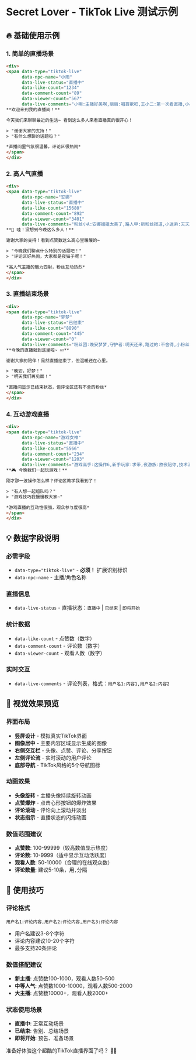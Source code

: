 # Secret Lover - TikTok Live 测试示例

## 🔥 基础使用示例

### 1. 简单的直播场景
```html
<div>
<span data-type="tiktok-live" 
      data-npc-name="小雨"
      data-live-status="直播中"
      data-like-count="1234"
      data-comment-count="89"
      data-viewer-count="567"
      data-live-comments="小明:主播好美啊,丽丽:唱首歌吧,王小二:第一次看直播,小美:支持支持,阿强:点赞了">
**欢迎来到我的直播间！** 

今天我们来聊聊最近的生活~ 看到这么多人来看直播真的很开心！

> "谢谢大家的支持！"
> "有什么想聊的话题吗？"

*直播间里气氛很温馨，评论区很热闹*
</span>
</div>
```

### 2. 高人气直播
```html
<div>
<span data-type="tiktok-live" 
      data-npc-name="安娜"
      data-live-status="直播中"
      data-like-count="15680"
      data-comment-count="892"
      data-viewer-count="3401"
      data-live-comments="粉丝小A:安娜姐姐太美了,路人甲:新粉丝报道,小迷弟:天天来看,夜猫子:睡不着来看看,暖心宝:发个红心给你,追星族:截图做头像了">
**🌟 哇！没想到今晚这么多人！**

谢谢大家的支持！看到点赞数这么高心里暖暖的~ 

> "今晚我们聊点什么特别的话题吧！"
> "评论区好热闹，大家都是夜猫子呢！"

*高人气主播的魅力四射，粉丝互动热烈*
</span>
</div>
```

### 3. 直播结束场景
```html
<div>
<span data-type="tiktok-live" 
      data-npc-name="梦梦"
      data-live-status="已结束"
      data-like-count="8890"
      data-comment-count="445"
      data-viewer-count="0"
      data-live-comments="粉丝团:晚安梦梦,守护者:明天还来,路过的:不舍得,小粉丝:做梦也要看,晚安党:好梦好梦">
**今晚的直播就到这里啦~ 💤**

谢谢大家的陪伴！虽然直播结束了，但温暖还在心里。

> "晚安，好梦！"
> "明天我们再见面！"

*直播间显示已结束状态，但评论区还有不舍的粉丝*
</span>
</div>
```

### 4. 互动游戏直播
```html
<div>
<span data-type="tiktok-live" 
      data-npc-name="游戏女神"
      data-live-status="直播中"
      data-like-count="5566"
      data-comment-count="234"
      data-viewer-count="1203"
      data-live-comments="游戏高手:这操作6,新手玩家:求带,夜游族:熬夜陪你,技术流:教学贴收藏,支持党:小礼物刷起">
**🎮 今晚我们一起玩游戏！**

刚才那一波操作怎么样？评论区教学我看到了！

> "有人想一起组队吗？"
> "游戏技巧我慢慢教大家~"

*游戏直播的互动性很强，观众参与度很高*
</span>
</div>
```

## 💡 数据字段说明

### 必需字段
- `data-type="tiktok-live"` - **必须！** 扩展识别标识
- `data-npc-name` - 主播/角色名称

### 直播信息
- `data-live-status` - 直播状态：`直播中` | `已结束` | `即将开始`

### 统计数据
- `data-like-count` - 点赞数（数字）
- `data-comment-count` - 评论数（数字）  
- `data-viewer-count` - 观看人数（数字）

### 实时交互
- `data-live-comments` - 评论列表，格式：`用户名1:内容1,用户名2:内容2`

## 🎨 视觉效果预览

### 界面布局
- **竖屏设计** - 模拟真实TikTok界面
- **图像居中** - 主要内容区域显示生成的图像
- **右侧交互栏** - 头像、点赞、评论、分享按钮
- **左侧评论流** - 实时滚动的用户评论
- **底部导航** - TikTok风格的5个导航图标

### 动画效果
- **头像旋转** - 主播头像持续旋转动画
- **点赞爆炸** - 点击心形按钮的爆炸效果
- **评论滚动** - 评论向上滚动并淡出
- **状态指示** - 直播状态的闪烁动画

### 数值范围建议
- **点赞数**: 100-99999（较高数值显示热度）
- **评论数**: 10-9999（适中显示互动活跃度）
- **观看人数**: 50-10000（合理的在线观众数）
- **评论数量**: 建议5-10条，用`,`分隔

## 🚀 使用技巧

### 评论格式
```
用户名1:评论内容,用户名2:评论内容,用户名3:评论内容
```
- 用户名建议3-8个字符
- 评论内容建议10-20个字符
- 最多支持20条评论

### 数值搭配建议
- **新主播**: 点赞数100-1000，观看人数50-500
- **中等人气**: 点赞数1000-10000，观看人数500-2000  
- **大主播**: 点赞数10000+，观看人数2000+

### 状态使用场景
- **直播中**: 正常互动场景
- **已结束**: 告别、总结场景
- **即将开始**: 预告、准备场景

准备好体验这个超酷的TikTok直播界面了吗？ 🎉📱